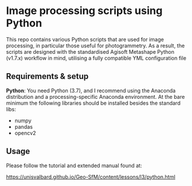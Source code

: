 # Image processing scripts using Python

This repo contains various Python scripts that are used for image processing, in particular those useful for photogrammetry.
As a result, the scripts are designed with the standardised Agisoft Metashape Python (v1.7.x) workflow in mind, utilising a fully compatible YML configuration file

## Requirements & setup
**Python**: You need Python (3.7), and I recommend using the Anaconda distribution and a processing-specific Anaconda environment.
At the bare minimum the following libraries should be installed besides the standard libs:
- numpy
- pandas
- opencv2

## Usage
Please follow the tutorial and extended manual found at:

https://unisvalbard.github.io/Geo-SfM/content/lessons/l3/python.html
